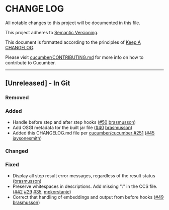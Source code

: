 # CHANGE LOG

All notable changes to this project will be documented in this file.

This project adheres to [Semantic Versioning](http://semver.org).

This document is formatted according to the principles of [Keep A CHANGELOG](http://keepachangelog.com).

Please visit [cucumber/CONTRIBUTING.md](https://github.com/cucumber/cucumber/blob/master/CONTRIBUTING.md) for more info on how to contribute to Cucumber.

----

## [Unreleased] - In Git

### Removed

### Added

* Handle before step and after step hooks ([#50](https://github.com/cucumber/cucumber-html/pull/50) [brasmusson])
* Add OSGI metadata tor the built jar file ([#40](https://github.com/cucumber/cucumber-html/issues/40) [brasmusson])
* Added this CHANGELOG.md file per [cucumber/cucumber #251](https://github.com/cucumber/cucumber/issues/251) ([#45](https://github.com/cucumber/cucumber-html/pull/45) [jaysonesmith](https://github.com/jaysonesmith))

### Changed

### Fixed

* Display all step result error messages, regardless of the result status ([brasmusson])
* Preserve whitespaces in descriptions. Add missing ":" in the CCS file. ([#42](https://github.com/cucumber/cucumber-html/pull/42) [#29](https://github.com/cucumber/cucumber-html/issues/29) [#35](https://github.com/cucumber/cucumber-html/pull/35), [mpkorstanje])
* Correct that handling of embeddings and output from before hooks ([#49](https://github.com/cucumber/cucumber-html/issues/49) [brasmusson])

<!-- Releases -->

<!-- Contributors -->
[aslakhellesoy]:    https://github.com/aslakhellesoy
[brasmusson]:       https://github.com/brasmusson
[cedric-lamalle]:   https://github.com/cedric-lamalle
[jbpros]:           https://github.com/jbpros
[jaysonesmith]:     https://github.com/jaysonesmith
[klausbayrhammer]:  https://github.com/klausbayrhammer
[mijikim]:          https://github.com/mijikim
[mpkorstanje]:      https://github.com/mpkorstanje
[olleolleolle]:     https://github.com/olleolleolle
[paoloambrosio]:    https://github.com/paoloambrosio
[renier]:           https://github.com/renier
[tomdcc]:           https://github.com/tomdcc
